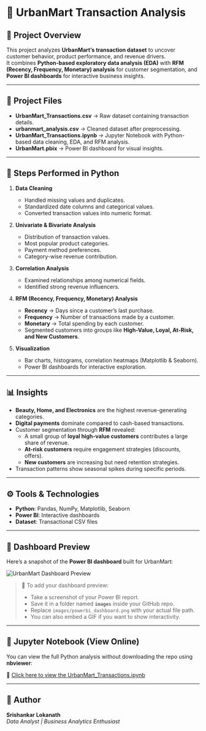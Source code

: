 # 🛒 UrbanMart Transaction Analysis

## 📌 Project Overview
This project analyzes **UrbanMart’s transaction dataset** to uncover customer behavior, product performance, and revenue drivers.  
It combines **Python-based exploratory data analysis (EDA)** with **RFM (Recency, Frequency, Monetary) analysis** for customer segmentation, and **Power BI dashboards** for interactive business insights.

---

## 📂 Project Files
- **UrbanMart_Transactions.csv** → Raw dataset containing transaction details.  
- **urbanmart_analysis.csv** → Cleaned dataset after preprocessing.  
- **UrbanMart_Transactions.ipynb** → Jupyter Notebook with Python-based data cleaning, EDA, and RFM analysis.  
- **UrbanMart.pbix** → Power BI dashboard for visual insights.  

---

## 🔑 Steps Performed in Python
1. **Data Cleaning**
   - Handled missing values and duplicates.  
   - Standardized date columns and categorical values.  
   - Converted transaction values into numeric format.  

2. **Univariate & Bivariate Analysis**
   - Distribution of transaction values.  
   - Most popular product categories.  
   - Payment method preferences.  
   - Category-wise revenue contribution.  

3. **Correlation Analysis**
   - Examined relationships among numerical fields.  
   - Identified strong revenue influencers.  

4. **RFM (Recency, Frequency, Monetary) Analysis**
   - **Recency** → Days since a customer’s last purchase.  
   - **Frequency** → Number of transactions made by a customer.  
   - **Monetary** → Total spending by each customer.  
   - Segmented customers into groups like **High-Value, Loyal, At-Risk, and New Customers**.  

5. **Visualization**
   - Bar charts, histograms, correlation heatmaps (Matplotlib & Seaborn).  
   - Power BI dashboards for interactive exploration.  

---

## 📊 Insights
- **Beauty, Home, and Electronics** are the highest revenue-generating categories.  
- **Digital payments** dominate compared to cash-based transactions.  
- Customer segmentation through **RFM** revealed:  
  - A small group of **loyal high-value customers** contributes a large share of revenue.  
  - **At-risk customers** require engagement strategies (discounts, offers).  
  - **New customers** are increasing but need retention strategies.  
- Transaction patterns show seasonal spikes during specific periods.  

---

## ⚙️ Tools & Technologies
- **Python**: Pandas, NumPy, Matplotlib, Seaborn  
- **Power BI**: Interactive dashboards  
- **Dataset**: Transactional CSV files  

---

## 📂 Dashboard Preview
Here’s a snapshot of the **Power BI dashboard** built for UrbanMart:  

![UrbanMart Dashboard Preview](https://github.com/user-attachments/assets/ba867121-faa4-4694-937a-9b4642dedc33)
 

> 📌 To add your dashboard preview:  
> - Take a screenshot of your Power BI report.  
> - Save it in a folder named **`images`** inside your GitHub repo.  
> - Replace `images/powerbi_dashboard.png` with your actual file path.  
> - You can also embed a GIF if you want to show interactivity.

---

## 📓 Jupyter Notebook (View Online)

You can view the full Python analysis without downloading the repo using **nbviewer**:  

🔗 [Click here to view the UrbanMart_Transactions.ipynb](https://nbviewer.org/github/Srishankar123/UrbanMart-Sales-Customer-Analysis-/blob/main/UrbanMart_Transactions.ipynb)

---

## 👤 Author
**Srishankar Lokanath**  
_Data Analyst | Business Analytics Enthusiast_
